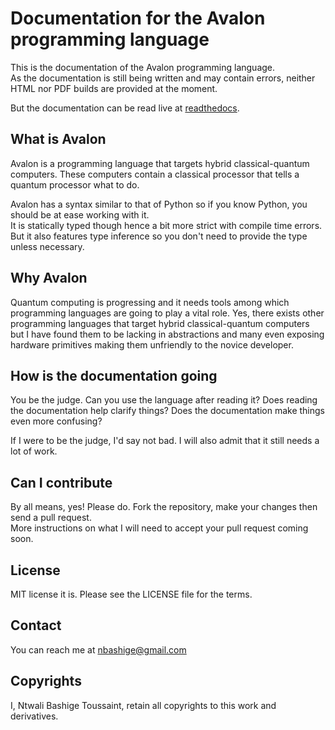 # Documentation for the Avalon programming language

This is the documentation of the Avalon programming language.  
As the documentation is still being written and may contain errors, neither HTML nor PDF
builds are provided at the moment.

But the documentation can be read live at [readthedocs](https://avalon-lang.readthedocs.io/en/latest).

## What is Avalon

Avalon is a programming language that targets hybrid classical-quantum computers. These computers 
contain a classical processor that tells a quantum processor what to do.

Avalon has a syntax similar to that of Python so if you know Python, you should be at ease working with it.  
It is statically typed though hence a bit more strict with compile time errors. But it also features 
type inference so you don't need to provide the type unless necessary.

## Why Avalon

Quantum computing is progressing and it needs tools among which programming languages are going to play 
a vital role. Yes, there exists other programming languages that target hybrid classical-quantum computers 
but I have found them to be lacking in abstractions and many even exposing hardware primitives 
making them unfriendly to the novice developer.

## How is the documentation going

You be the judge. Can you use the language after reading it? Does reading the documentation 
help clarify things? Does the documentation make things even more confusing?

If I were to be the judge, I'd say not bad. I will also admit that it still needs a lot of work.


## Can I contribute

By all means, yes! Please do. Fork the repository, make your changes then send a pull request.  
More instructions on what I will need to accept your pull request coming soon.

## License

MIT license it is. Please see the LICENSE file for the terms.

## Contact

You can reach me at <a href="mailto:nbashige@gmail.com">nbashige@gmail.com</a>

## Copyrights

I, Ntwali Bashige Toussaint, retain all copyrights to this work and derivatives.
